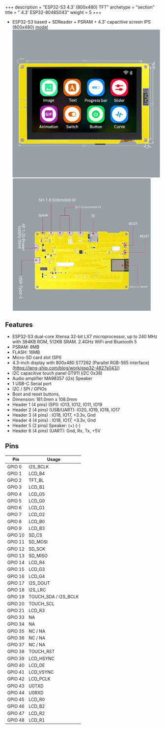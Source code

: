+++
description = "ESP32-S3 4.3' (800x480) TFT"
archetype = "section"
title = " 4.3' ESP32-8048S043"
weight = 5
+++
* ESP32-S3 based + SDReader + PSRAM + 4.3' capacitive screen IPS (800x480) [model](https://www.aliexpress.com/item/1005004788147691.html)   
![image](front.jpg?width=400px)
![image](back.jpg?width=400px)


## Features
* ESP32-S3 dual-core Xtensa 32-bit LX7 microprocessor, up to 240 MHz with 384KB ROM, 512KB SRAM. 2.4GHz WiFi and Bluetooth 5
* PSRAM: 8MB     
* FLASH: 16MB
* Micro-SD card slot (SPI)
* 4.3-inch display with 800x480 ST7262 (Parallel RGB-565 interface)  (https://lang-ship.com/blog/work/esp32-4827s043/)
* I2C capacitive touch panel GT911 (i2C 0x38)
* Audio amplifier MA98357 (i2s) Speaker
* 1 USB-C Serial port
* I2C / SPI / GPIOs
* Boot and reset buttons, 
* Dimension: 181.0mm x 108.0mm   
* Header 1 (4 pins) (SPI): IO13, IO12, IO11, IO19 
* Header 2 (4 pins) (USB/UART): IO20, IO19, IO18, IO17 
* Header 3 (4 pins) : IO18, IO17, +3.3v, Gnd 
* Header 4 (4 pins) : IO18, IO17, +3.3v, Gnd 
* Header 5 (2 pins) Speaker: (+) (-)  
* Header 6 (4 pins) (UART): Gnd, Rx, Tx, +5V

## Pins 
Pin | Usage 
----|-----
GPIO 0 | I2S_BCLK  
GPIO 1 | LCD_B4    
GPIO 2 | TFT_BL  
GPIO 3 | LCD_B1  
GPIO 4 | LCD_G5   
GPIO 5 | LCD_G0  
GPIO 6 | LCD_G1  
GPIO 7 | LCD_G2  
GPIO 8 | LCD_B0   
GPIO 9 | LCD_B3  
GPIO 10 | SD_CS   
GPIO 11 | SD_MOSI    
GPIO 12 | SD_SCK    
GPIO 13 | SD_MISO   
GPIO 14 | LCD_R4  
GPIO 15 | LCD_G3  
GPIO 16 | LCD_G4  
GPIO 17 | I2S_DOUT  
GPIO 18 | I2S_LRC  
GPIO 19 | TOUCH_SDA / I2S_BCLK 
GPIO 20 | TOUCH_SCL  
GPIO 21 | LCD_R3  
GPIO 33 | NA  
GPIO 34 | NA  
GPIO 35 | NC / NA    
GPIO 36 | NC / NA   
GPIO 37 | NC / NA    
GPIO 38 | TOUCH_RST  
GPIO 39 | LCD_HSYNC  
GPIO 40 | LCD_DE
GPIO 41 | LCD_VSYNC 
GPIO 42 | LCD_PCLK  
GPIO 43 | U0TXD  
GPIO 44 | U0RXD  
GPIO 45 | LCD_R0  
GPIO 46 | LCD_B2  
GPIO 47 | LCD_R2  
GPIO 48 | LCD_R1    
